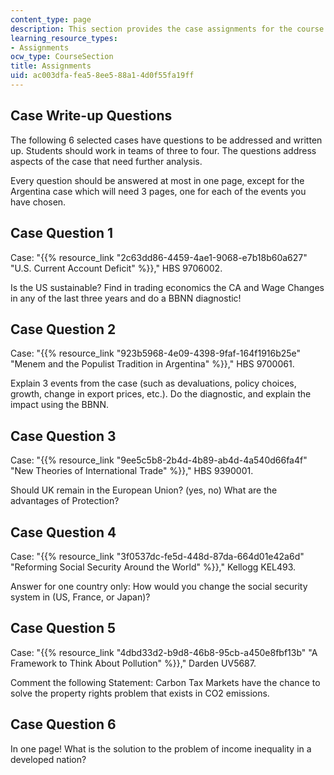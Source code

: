 ```yaml
---
content_type: page
description: This section provides the case assignments for the course.
learning_resource_types:
- Assignments
ocw_type: CourseSection
title: Assignments
uid: ac003dfa-fea5-8ee5-88a1-4d0f55fa19ff
---
```


Case Write-up Questions
-----------------------

The following 6 selected cases have questions to be addressed and written up. Students should work in teams of three to four. The questions address aspects of the case that need further analysis.

Every question should be answered at most in one page, except for the Argentina case which will need 3 pages, one for each of the events you have chosen.

Case Question 1
---------------

Case: "{{% resource_link "2c63dd86-4459-4ae1-9068-e7b18b60a627" "U.S. Current Account Deficit" %}}," HBS 9706002.

Is the US sustainable? Find in trading economics the CA and Wage Changes in any of the last three years and do a BBNN diagnostic!

Case Question 2
---------------

Case: "{{% resource_link "923b5968-4e09-4398-9faf-164f1916b25e" "Menem and the Populist Tradition in Argentina" %}}," HBS 9700061.

Explain 3 events from the case (such as devaluations, policy choices, growth, change in export prices, etc.). Do the diagnostic, and explain the impact using the BBNN.

Case Question 3
---------------

Case: "{{% resource_link "9ee5c5b8-2b4d-4b89-ab4d-4a540d66fa4f" "New Theories of International Trade" %}}," HBS 9390001.

Should UK remain in the European Union? (yes, no) What are the advantages of Protection?

Case Question 4
---------------

Case: "{{% resource_link "3f0537dc-fe5d-448d-87da-664d01e42a6d" "Reforming Social Security Around the World" %}}," Kellogg KEL493.

Answer for one country only: How would you change the social security system in (US, France, or Japan)?

Case Question 5
---------------

Case: "{{% resource_link "4dbd33d2-b9d8-46b8-95cb-a450e8fbf13b" "A Framework to Think About Pollution" %}}," Darden UV5687.

Comment the following Statement: Carbon Tax Markets have the chance to solve the property rights problem that exists in CO2 emissions.

Case Question 6
---------------

In one page! What is the solution to the problem of income inequality in a developed nation?
